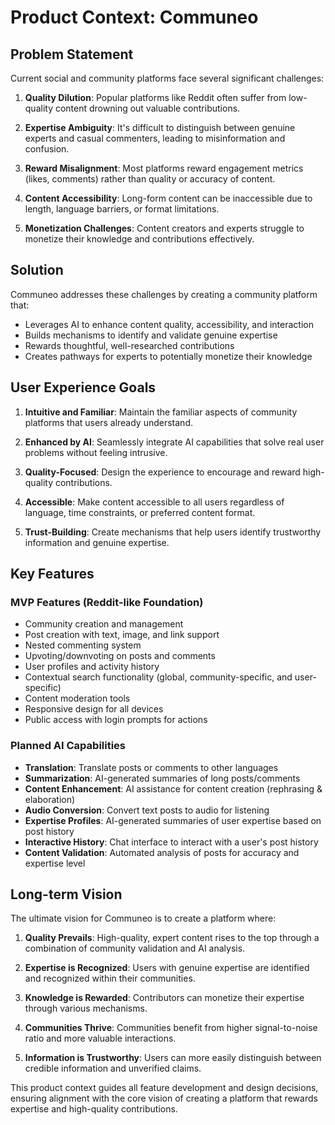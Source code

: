# Product Context: Communeo

## Problem Statement

Current social and community platforms face several significant challenges:

1. **Quality Dilution**: Popular platforms like Reddit often suffer from low-quality content drowning out valuable contributions.

2. **Expertise Ambiguity**: It's difficult to distinguish between genuine experts and casual commenters, leading to misinformation and confusion.

3. **Reward Misalignment**: Most platforms reward engagement metrics (likes, comments) rather than quality or accuracy of content.

4. **Content Accessibility**: Long-form content can be inaccessible due to length, language barriers, or format limitations.

5. **Monetization Challenges**: Content creators and experts struggle to monetize their knowledge and contributions effectively.

## Solution

Communeo addresses these challenges by creating a community platform that:

- Leverages AI to enhance content quality, accessibility, and interaction
- Builds mechanisms to identify and validate genuine expertise
- Rewards thoughtful, well-researched contributions
- Creates pathways for experts to potentially monetize their knowledge

## User Experience Goals

1. **Intuitive and Familiar**: Maintain the familiar aspects of community platforms that users already understand.

2. **Enhanced by AI**: Seamlessly integrate AI capabilities that solve real user problems without feeling intrusive.

3. **Quality-Focused**: Design the experience to encourage and reward high-quality contributions.

4. **Accessible**: Make content accessible to all users regardless of language, time constraints, or preferred content format.

5. **Trust-Building**: Create mechanisms that help users identify trustworthy information and genuine expertise.

## Key Features

### MVP Features (Reddit-like Foundation)

- Community creation and management
- Post creation with text, image, and link support
- Nested commenting system
- Upvoting/downvoting on posts and comments
- User profiles and activity history
- Contextual search functionality (global, community-specific, and user-specific)
- Content moderation tools
- Responsive design for all devices
- Public access with login prompts for actions

### Planned AI Capabilities

- **Translation**: Translate posts or comments to other languages
- **Summarization**: AI-generated summaries of long posts/comments
- **Content Enhancement**: AI assistance for content creation (rephrasing & elaboration)
- **Audio Conversion**: Convert text posts to audio for listening
- **Expertise Profiles**: AI-generated summaries of user expertise based on post history
- **Interactive History**: Chat interface to interact with a user's post history
- **Content Validation**: Automated analysis of posts for accuracy and expertise level

## Long-term Vision

The ultimate vision for Communeo is to create a platform where:

1. **Quality Prevails**: High-quality, expert content rises to the top through a combination of community validation and AI analysis.

2. **Expertise is Recognized**: Users with genuine expertise are identified and recognized within their communities.

3. **Knowledge is Rewarded**: Contributors can monetize their expertise through various mechanisms.

4. **Communities Thrive**: Communities benefit from higher signal-to-noise ratio and more valuable interactions.

5. **Information is Trustworthy**: Users can more easily distinguish between credible information and unverified claims.

This product context guides all feature development and design decisions, ensuring alignment with the core vision of creating a platform that rewards expertise and high-quality contributions.
